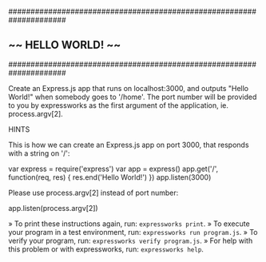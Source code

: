 #####################################################################
##                      ~~  HELLO WORLD!  ~~                       ##
#####################################################################

Create an Express.js app that runs on localhost:3000, and outputs "Hello World!" when somebody goes to '/home'.
The port number will be provided to you by expressworks as the first argument of the application, ie. process.argv[2].


HINTS

This is how we can create an Express.js app on port 3000, that responds with a string on '/':

  var express = require('express')
  var app = express()
  app.get('/', function(req, res) {
    res.end('Hello World!')
  })
  app.listen(3000)

Please use process.argv[2] instead of port number:

  app.listen(process.argv[2])




 » To print these instructions again, run: `expressworks print`.
 » To execute your program in a test environment, run:
   `expressworks run program.js`.
 » To verify your program, run: `expressworks verify program.js`.
 » For help with this problem or with expressworks, run:
   `expressworks help`.